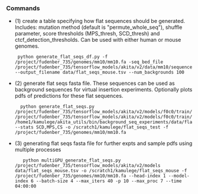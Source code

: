 ### Commands

   - (1) create a table specifying how flat sequences should be generated. Includes: mutation method (default is "permute_whole_seq"), shuffle parameter, score thresholds (MPS_thresh, SCD_thresh) and ctcf_detection_thresholds. Can be used with either human or mouse genomes.
   
          python generate_flat_seqs_df.py -f /project/fudenber_735/genomes/mm10/mm10.fa -seq_bed_file /project/fudenber_735/tensorflow_models/akita/v2/data/mm10/sequences.bed --output_filename data/flat_seqs_mouse.tsv --num_backgrounds 100
      
   - (2) generate flat seqs fasta file. These sequences can be used as background sequences for virtual insertion experiments. Optionally plots pdfs of predictions for these flat sequences.
   
           python generate_flat_seqs.py /project/fudenber_735/tensorflow_models/akita/v2/models/f0c0/train/params.json /project/fudenber_735/tensorflow_models/akita/v2/models/f0c0/train/model1_best.h5 /home1/kamulege/akita_utils/bin/background_seq_experiments/data/flat_seqs_mouse.tsv --stats SCD,MPS,CS -o /scratch1/kamulege/flat_seqs_test -f /project/fudenber_735/genomes/mm10/mm10.fa
   
   - (3) generating flat seqs fasta file for further expts and sample pdfs using multiple processes

            python multiGPU_generate_flat_seqs.py /project/fudenber_735/tensorflow_models/akita/v2/models data/flat_seqs_mouse.tsv -o /scratch1/kamulege/flat_seqs_mouse -f /project/fudenber_735/genomes/mm10/mm10.fa --head-index 1 --model-index 6 --batch-size 4 --max_iters 40 -p 10 --max_proc 7 --time 04:00:00 
          